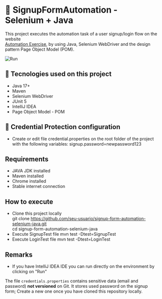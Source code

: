 # 🤖 SignupFormAutomation - Selenium + Java
This project executes the automation task of a user signup/login flow on the website  
[Automation Exercise](https://automationexercise.com), 
by using Java, Selenium WebDriver and the design pattern Page Object Model (POM).


![Run](https://github.com/user-attachments/assets/bdac3eda-2471-4a8f-9254-356d6dc61f12)


## 🔧 Tecnologies used on this project
- Java 17+
- Maven
- Selenium WebDriver
- JUnit 5
- IntelliJ IDEA
- Page Object Model - POM

## 🔐 Credential Protection configuration
- Create or edit file credential.properties on the root folder of the project with the following variables:
  signup.password=newpassword123

## Requirements
- JAVA JDK installed
- Maven installed
- Chrome installed
- Stable internet connection

## How to execute
- Clone this project locally  
  git clone https://github.com/seu-usuario/signup-form-automation-selenium-java.git  
  cd signup-form-automation-selenium-java
- Execute SignupTest file
  mvn test -Dtest=SignupTest
- Execute LoginTest file
  mvn test -Dtest=LoginTest

## Remarks
- If you have IntelliJ IDEA IDE you can run directly on the environment by clicking on "Run"

The file `credentials.properties` contains sensitive data (email and password) **not versioned** on Git. 
It stores used password on the signup form; Create a new one once you have cloned this repository locally.

